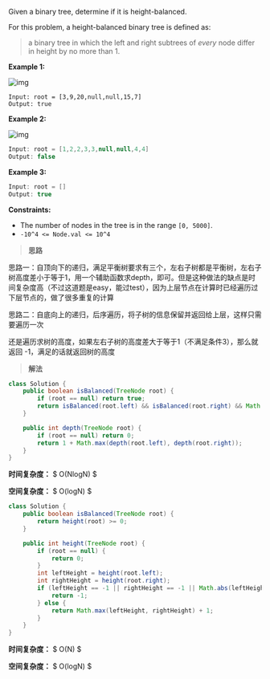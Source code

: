 Given a binary tree, determine if it is height-balanced.

For this problem, a height-balanced binary tree is defined as:

> a binary tree in which the left and right subtrees of *every* node differ in height by no more than 1.

 

**Example 1:**

![img](https://assets.leetcode.com/uploads/2020/10/06/balance_1.jpg)

```
Input: root = [3,9,20,null,null,15,7]
Output: true
```

**Example 2:**

![img](https://assets.leetcode.com/uploads/2020/10/06/balance_2.jpg)

```java
Input: root = [1,2,2,3,3,null,null,4,4]
Output: false
```

**Example 3:**

```java
Input: root = []
Output: true
```

 

**Constraints:**

- The number of nodes in the tree is in the range `[0, 5000]`.
- `-10^4 <= Node.val <= 10^4`



> **思路**

思路一：自顶向下的递归，满足平衡树要求有三个，左右子树都是平衡树，左右子树高度差小于等于1，用一个辅助函数求depth，即可。但是这种做法的缺点是时间复杂度高（不过这道题是easy，能过test），因为上层节点在计算时已经遍历过下层节点的，做了很多重复的计算

思路二：自底向上的递归，后序遍历，将子树的信息保留并返回给上层，这样只需要遍历一次

还是遍历求树的高度，如果左右子树的高度差大于等于1（不满足条件3），那么就返回 -1，满足的话就返回树的高度



> **解法**

```java
class Solution {
    public boolean isBalanced(TreeNode root) {
        if (root == null) return true;
        return isBalanced(root.left) && isBalanced(root.right) && Math.abs(depth(root.left) - depth(root.right)) <= 1;
    }

    public int depth(TreeNode root) {
        if (root == null) return 0;
        return 1 + Math.max(depth(root.left), depth(root.right));
    }
}
```

**时间复杂度：** $ O(NlogN) $

**空间复杂度：** $ O(logN) $



```java
class Solution {
    public boolean isBalanced(TreeNode root) {
        return height(root) >= 0;
    }

    public int height(TreeNode root) {
        if (root == null) {
            return 0;
        }
        int leftHeight = height(root.left);
        int rightHeight = height(root.right);
        if (leftHeight == -1 || rightHeight == -1 || Math.abs(leftHeight - rightHeight) > 1) {
            return -1;
        } else {
            return Math.max(leftHeight, rightHeight) + 1;
        }
    }
}
```

**时间复杂度：** $ O(N) $

**空间复杂度：** $ O(logN) $

